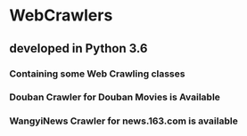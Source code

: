 # WebCrawlers
## developed in Python 3.6
### Containing some Web Crawling classes
### Douban Crawler for Douban Movies is Available
### WangyiNews Crawler for news.163.com is available

